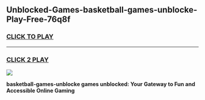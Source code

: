 
## Unblocked-Games-basketball-games-unblocke-Play-Free-76q8f
<h3>
<a href="https://premium76.site?title=basketball-games-unblocke&ref=23A">CLICK TO PLAY</a></h3>
<hr>

<h3>
<a href="https://premium76.site?title=basketball-games-unblocke&ref=23A">CLICK 2 PLAY</a>
  
</h3>

<a href="https://premium76.site?title=basketball-games-unblocke&ref=23A"><img src="https://clearcache.store/games.png"></a>


**basketball-games-unblocke games unblocked: Your Gateway to Fun and Accessible Online Gaming**
